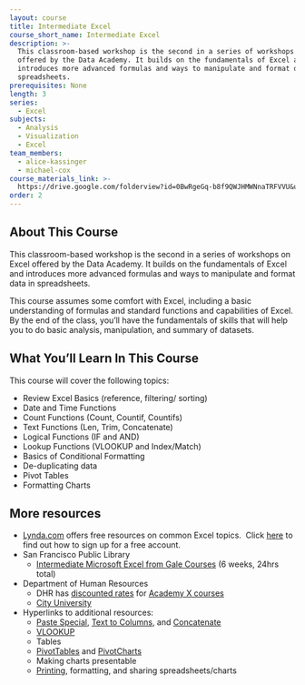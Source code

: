 ```yaml
---
layout: course
title: Intermediate Excel
course_short_name: Intermediate Excel
description: >-
  This classroom-based workshop is the second in a series of workshops on Excel
  offered by the Data Academy. It builds on the fundamentals of Excel and
  introduces more advanced formulas and ways to manipulate and format data in
  spreadsheets.
prerequisites: None
length: 3
series:
  - Excel
subjects:
  - Analysis
  - Visualization
  - Excel
team_members:
  - alice-kassinger
  - michael-cox
course_materials_link: >-
  https://drive.google.com/folderview?id=0BwRgeGq-b8f9QWJHMWNnaTRFVVU&usp=sharing
order: 2
---
```


## About This Course

This classroom-based workshop is the second in a series of workshops on Excel offered by the Data Academy. It builds on the fundamentals of Excel and introduces more advanced formulas and ways to manipulate and format data in spreadsheets.

This course assumes some comfort with Excel, including a basic understanding of formulas and standard functions and capabilities of Excel. By the end of the class, you’ll have the fundamentals of skills that will help you to do basic analysis, manipulation, and summary of datasets.

## What You’ll Learn In This Course

This course will cover the following topics:

* Review Excel Basics (reference, filtering/ sorting)
* Date and Time Functions
* Count Functions (Count, Countif, Countifs)
* Text Functions (Len, Trim, Concatenate)
* Logical Functions (IF and AND)
* Lookup Functions (VLOOKUP and Index/Match)
* Basics of Conditional Formatting
* De-duplicating data
* Pivot Tables
* Formatting Charts

## More resources

* [Lynda.com](https://www.lynda.com/) offers free resources on common Excel topics. &nbsp;Click [here](https://drive.google.com/file/d/0BwRgeGq-b8f9eVNXQU9BNEJJVHc/view?usp=sharing)&nbsp;to find out how to sign up for a free account.
* San Francisco Public Library
  * [Intermediate Microsoft Excel from Gale Courses](https://education.gale.com/l-sfpl/SearchResults.aspx?SearchTerms=Intermediate+Excel) (6 weeks, 24hrs total)
* Department of Human Resources&nbsp;
  * DHR has [discounted rates](http://sfdhr.org/sites/default/files/FileCenter/Documents/20647-CCSF%20Rates%20-%20June%2012%202014.pdf) for [Academy X courses](https://www.academyx.com/schedule/san_francisco/)
  * [City University](http://sfdhr.org/city-university)
* Hyperlinks to additional resources:
  * [Paste Special](http://www.lynda.com/Excel-tutorials/Display-Paste-Special-options-instantly/167361/182304-4.html?), [Text to Columns](http://www.lynda.com/Excel-tutorials/Splitting-data-multiple-columns/376985/431670-4.html?), and [Concatenate](http://www.lynda.com/Excel-tutorials/Use-CONCATENATE-function-combine-text/439680/487078-4.html?)
  * [VLOOKUP](http://www.lynda.com/Excel-tutorials/Getting-exact-table-data-VLOOKUP-function/376985/431658-4.html?)
  * Tables
  * [PivotTables](http://www.lynda.com/Excel-tutorials/Creating-PivotTables/376986/431783-4.html?srchtrk=index%3a1%0alinktypeid%3a2%0aq%3adennis+taylor%0apage%3a1%0as%3arelevance%0asa%3atrue%0aproducttypeid%3a2) and [PivotCharts](http://www.lynda.com/Excel-tutorials/Using-PivotCharts/376986/431788-4.html?srchtrk=index%3a1%0alinktypeid%3a2%0aq%3adennis+taylor%0apage%3a1%0as%3arelevance%0asa%3atrue%0aproducttypeid%3a2)
  * Making charts presentable
  * [Printing](http://www.lynda.com/Excel-tutorials/Exploring-Page-Layout-tab-view/116478/125049-4.html?), formatting, and sharing spreadsheets/charts